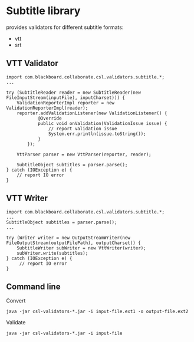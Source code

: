 Subtitle library
================

provides validators for different subtitle formats:

- vtt
- srt


VTT Validator
-------------

    import com.blackboard.collaborate.csl.validators.subtitle.*;
    ...
        
    try (SubtitleReader reader = new SubtitleReader(new FileInputStream(inputFile), inputCharset))) {
        ValidationReporterImpl reporter = new ValidationReporterImpl(reader);
        reporter.addValidationListener(new ValidationListener() {
            	@Override
            	public void onValidation(ValidationIssue issue) {
            	    // report validation issue
            		System.err.println(issue.toString());
            	}
            });

        VttParser parser = new VttParser(reporter, reader);
        
        SubtitleObject subtitles = parser.parse();
    } catch (IOException e) {
        // report IO error
    }

VTT Writer
----------

    import com.blackboard.collaborate.csl.validators.subtitle.*;
    ...
    SubtitleObject subtitles = parser.parse();
    ...
    
    try (Writer writer = new OutputStreamWriter(new FileOutputStream(outputFilePath), outputCharset)) {
        SubtitleWriter subWriter = new VttWriter(writer);
        subWriter.write(subtitles);
    } catch (IOException e) {
         // report IO error
    }

Command line
------------

Convert

    java -jar csl-validators-*.jar -i input-file.ext1 -o output-file.ext2

Validate

    java -jar csl-validators-*.jar -i input-file